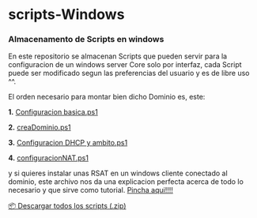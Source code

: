 # scripts-Windows
### Almacenamento de Scripts en windows

En este repositorio se almacenan Scripts que pueden servir para la configuracion de un windows server Core solo por interfaz, cada Script puede ser modificado segun las preferencias del usuario y es de libre uso ^^.

El orden necesario para montar bien dicho Dominio es, este:

  **1.** [Configuracion basica.ps1](Configuracion%20basica.ps1)

  **2.** [creaDominio.ps1](creaDominio.ps1)

  **3.** [Configuracion DHCP y ambito.ps1](Configuracion%20DHCP%20y%20ambito.ps1)

  **4.** [configuracionNAT.ps1](configuracionNAT.ps1)

  y si quieres instalar unas RSAT en un windows cliente conectado al dominio, este archivo nos da una explicacion perfecta acerca de todo lo necesario y que sirve como tutorial. [Pincha aqui!!!!](WServerCore.txt)


 [📦 Descargar todos los scripts (.zip)](https://github.com/S4M73l09/scripts-guia-windows/releases/download/v1.0.0/scripts-guia-windows.zip)
